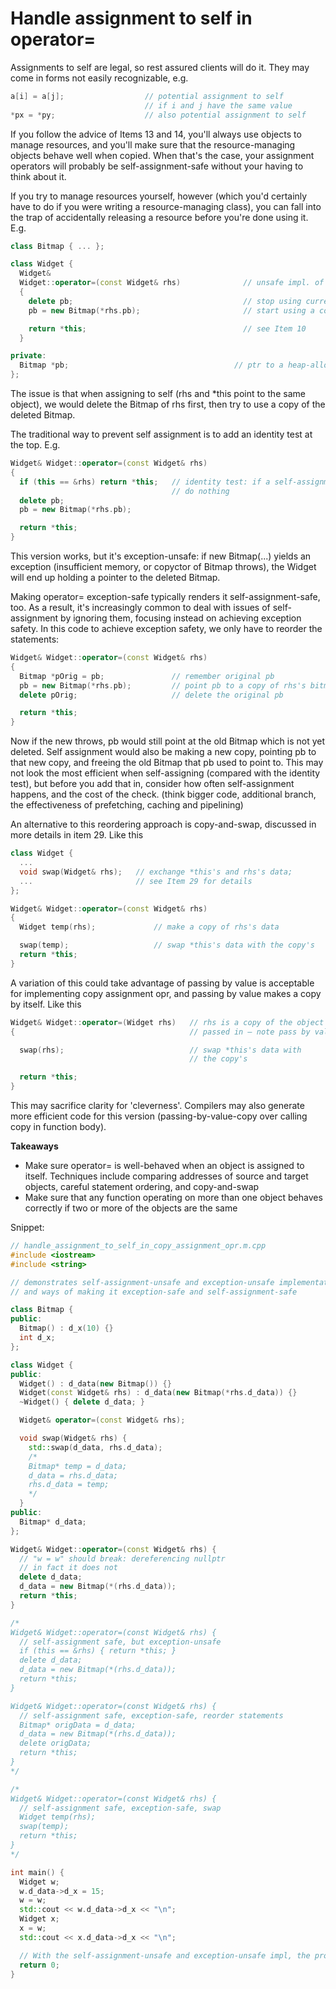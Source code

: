 # Handle assignment to self in operator=

Assignments to self are legal, so rest assured clients will do it.
They may come in forms not easily recognizable, e.g.
```cpp
a[i] = a[j];                  // potential assignment to self
                              // if i and j have the same value
*px = *py;                    // also potential assignment to self
```

If you follow the advice of Items 13 and 14, you'll always use objects to manage resources, and you'll make sure that the resource-managing objects behave well when copied.
When that's the case, your assignment operators will probably be self-assignment-safe without your having to think about it.

If you try to manage resources yourself, however (which you'd certainly have to do if you were writing a resource-managing class), you can fall into the trap of accidentally releasing a resource before you're done using it. E.g.
```cpp
class Bitmap { ... };

class Widget {
  Widget&
  Widget::operator=(const Widget& rhs)              // unsafe impl. of operator=
  {
    delete pb;                                      // stop using current bitmap
    pb = new Bitmap(*rhs.pb);                       // start using a copy of rhs's bitmap

    return *this;                                   // see Item 10
  }

private:
  Bitmap *pb;                                     // ptr to a heap-allocated object
};
```
The issue is that when assigning to self (rhs and \*this point to the same object), we would delete the Bitmap of rhs first, then try to use a copy of the deleted Bitmap.

The traditional way to prevent self assignment is to add an identity test at the top. E.g.
```cpp
Widget& Widget::operator=(const Widget& rhs)
{
  if (this == &rhs) return *this;   // identity test: if a self-assignment,
                                    // do nothing
  delete pb;
  pb = new Bitmap(*rhs.pb);

  return *this;
}
```
This version works, but it's exception-unsafe: if new Bitmap(...) yields an exception (insufficient memory, or copyctor of Bitmap throws), the Widget will end up holding a pointer to the deleted Bitmap.

Making operator= exception-safe typically renders it self-assignment-safe, too. As a result, it's increasingly common to deal with issues of self-assignment by ignoring them, focusing instead on achieving exception safety.
In this code to achieve exception safety, we only have to reorder the statements:
```cpp
Widget& Widget::operator=(const Widget& rhs)
{
  Bitmap *pOrig = pb;               // remember original pb
  pb = new Bitmap(*rhs.pb);         // point pb to a copy of rhs's bitmap
  delete pOrig;                     // delete the original pb

  return *this;
}
```
Now if the new throws, pb would still point at the old Bitmap which is not yet deleted.
Self assignment would also be making a new copy, pointing pb to that new copy, and freeing the old Bitmap that pb used to point to.
This may not look the most efficient when self-assigning (compared with the identity test), but before you add that in, consider how often self-assignment happens, and the cost of the check. (think bigger code, additional branch, the effectiveness of prefetching, caching and pipelining)

An alternative to this reordering approach is copy-and-swap, discussed in more details in item 29. Like this
```cpp
class Widget {
  ...
  void swap(Widget& rhs);   // exchange *this's and rhs's data;
  ...                       // see Item 29 for details
};

Widget& Widget::operator=(const Widget& rhs)
{
  Widget temp(rhs);             // make a copy of rhs's data

  swap(temp);                   // swap *this's data with the copy's
  return *this;
}
```
A variation of this could take advantage of passing by value is acceptable for implementing copy assignment opr, and passing by value makes a copy by itself. Like this
```cpp
Widget& Widget::operator=(Widget rhs)   // rhs is a copy of the object
{                                       // passed in — note pass by val

  swap(rhs);                            // swap *this's data with
                                        // the copy's

  return *this;
}
```
This may sacrifice clarity for 'cleverness'.
Compilers may also generate more efficient code for this version (passing-by-value-copy over calling copy in function body).

**Takeaways**
* Make sure operator= is well-behaved when an object is assigned to itself. Techniques include comparing addresses of source and target objects, careful statement ordering, and copy-and-swap
* Make sure that any function operating on more than one object behaves correctly if two or more of the objects are the same


Snippet:
```cpp
// handle_assignment_to_self_in_copy_assignment_opr.m.cpp
#include <iostream>
#include <string>

// demonstrates self-assignment-unsafe and exception-unsafe implementations of operator=
// and ways of making it exception-safe and self-assignment-safe

class Bitmap {
public:
  Bitmap() : d_x(10) {}
  int d_x;
};

class Widget {
public:
  Widget() : d_data(new Bitmap()) {}
  Widget(const Widget& rhs) : d_data(new Bitmap(*rhs.d_data)) {}
  ~Widget() { delete d_data; }

  Widget& operator=(const Widget& rhs);

  void swap(Widget& rhs) {
    std::swap(d_data, rhs.d_data);
    /*
    Bitmap* temp = d_data;
    d_data = rhs.d_data;
    rhs.d_data = temp;
    */
  }
public:
  Bitmap* d_data;
};

Widget& Widget::operator=(const Widget& rhs) {
  // "w = w" should break: dereferencing nullptr
  // in fact it does not
  delete d_data;
  d_data = new Bitmap(*(rhs.d_data));
  return *this;
}

/*
Widget& Widget::operator=(const Widget& rhs) {
  // self-assignment safe, but exception-unsafe
  if (this == &rhs) { return *this; }
  delete d_data;
  d_data = new Bitmap(*(rhs.d_data));
  return *this;
}

Widget& Widget::operator=(const Widget& rhs) {
  // self-assignment safe, exception-safe, reorder statements
  Bitmap* origData = d_data;
  d_data = new Bitmap(*(rhs.d_data));
  delete origData;
  return *this;
}
*/

/*
Widget& Widget::operator=(const Widget& rhs) {
  // self-assignment safe, exception-safe, swap
  Widget temp(rhs);
  swap(temp);
  return *this;
}
*/

int main() {
  Widget w;
  w.d_data->d_x = 15;
  w = w;
  std::cout << w.d_data->d_x << "\n";
  Widget x;
  x = w;
  std::cout << x.d_data->d_x << "\n";

  // With the self-assignment-unsafe and exception-unsafe impl, the program does not break
  return 0;
}

```

